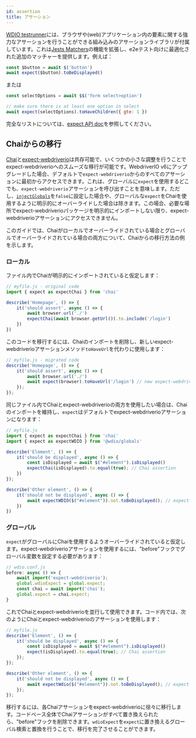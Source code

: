 ```yaml
---
id: assertion
title: アサーション
---
```


[WDIO testrunner](https://webdriver.io/docs/clioptions)には、ブラウザや(web)アプリケーション内の要素に関する強力なアサーションを行うことができる組み込みのアサーションライブラリが付属しています。これは[Jests Matchers](https://jestjs.io/docs/en/using-matchers)の機能を拡張し、e2eテスト向けに最適化された追加のマッチャーを提供します。例えば：

```js
const $button = await $('button')
await expect($button).toBeDisplayed()
```

または

```js
const selectOptions = await $$('form select>option')

// make sure there is at least one option in select
await expect(selectOptions).toHaveChildren({ gte: 1 })
```

完全なリストについては、[expect API doc](/docs/api/expect-webdriverio)を参照してください。

## Chaiからの移行

[Chai](https://www.chaijs.com/)と[expect-webdriverio](https://github.com/webdriverio/expect-webdriverio#readme)は共存可能で、いくつかの小さな調整を行うことでexpect-webdriverioへのスムーズな移行が可能です。WebdriverIO v6にアップグレードした場合、デフォルトで`expect-webdriverio`からのすべてのアサーションに最初からアクセスできます。これは、グローバルに`expect`を使用するどこでも、`expect-webdriverio`アサーションを呼び出すことを意味します。ただし、[`injectGlobals`](/docs/configuration#injectglobals)を`false`に設定した場合や、グローバルな`expect`をChaiを使用するように明示的にオーバーライドした場合は除きます。この場合、必要な場所でexpect-webdriverioパッケージを明示的にインポートしない限り、expect-webdriverioアサーションにアクセスできません。

このガイドでは、Chaiがローカルでオーバーライドされている場合とグローバルでオーバーライドされている場合の両方について、Chaiからの移行方法の例を示します。

### ローカル

ファイル内でChaiが明示的にインポートされていると仮定します：

```js
// myfile.js - original code
import { expect as expectChai } from 'chai'

describe('Homepage', () => {
    it('should assert', async () => {
        await browser.url('./')
        expectChai(await browser.getUrl()).to.include('/login')
    })
})
```

このコードを移行するには、Chaiのインポートを削除し、新しいexpect-webdriverioアサーションメソッド`toHaveUrl`を代わりに使用します：

```js
// myfile.js - migrated code
describe('Homepage', () => {
    it('should assert', async () => {
        await browser.url('./')
        await expect(browser).toHaveUrl('/login') // new expect-webdriverio API method https://webdriver.io/docs/api/expect-webdriverio.html#tohaveurl
    });
});
```

同じファイル内でChaiとexpect-webdriverioの両方を使用したい場合は、Chaiのインポートを維持し、`expect`はデフォルトでexpect-webdriverioアサーションになります：

```js
// myfile.js
import { expect as expectChai } from 'chai'
import { expect as expectWDIO } from '@wdio/globals'

describe('Element', () => {
    it('should be displayed', async () => {
        const isDisplayed = await $("#element").isDisplayed()
        expectChai(isDisplayed).to.equal(true); // Chai assertion
    })
});

describe('Other element', () => {
    it('should not be displayed', async () => {
        await expectWDIO($("#element")).not.toBeDisplayed(); // expect-webdriverio assertion
    })
})
```

### グローバル

`expect`がグローバルにChaiを使用するようオーバーライドされていると仮定します。expect-webdriverioアサーションを使用するには、"before"フックでグローバル変数を設定する必要があります：

```js
// wdio.conf.js
before: async () => {
    await import('expect-webdriverio');
    global.wdioExpect = global.expect;
    const chai = await import('chai');
    global.expect = chai.expect;
}
```

これでChaiとexpect-webdriverioを並行して使用できます。コード内では、次のようにChaiとexpect-webdriverioのアサーションを使用します：

```js
// myfile.js
describe('Element', () => {
    it('should be displayed', async () => {
        const isDisplayed = await $("#element").isDisplayed()
        expect(isDisplayed).to.equal(true); // Chai assertion
    });
});

describe('Other element', () => {
    it('should not be displayed', async () => {
        await expectWdio($("#element")).not.toBeDisplayed(); // expect-webdriverio assertion
    });
});
```

移行するには、各Chaiアサーションをexpect-webdriverioに徐々に移行します。コードベース全体でChaiアサーションがすべて置き換えられたら、"before"フックを削除できます。`wdioExpect`を`expect`に置き換えるグローバル検索と置換を行うことで、移行を完了させることができます。
